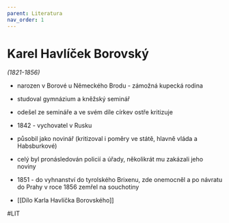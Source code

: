 ```yaml
---
parent: Literatura
nav_order: 1
---
```

# Karel Havlíček Borovský
*(1821-1856)*

- narozen v Borové u Německého Brodu - zámožná kupecká rodina
- studoval gymnázium a kněžský seminář
- odešel ze semináře a ve svém díle církev ostře kritizuje
- 1842 - vychovatel v Rusku
- působil jako novinář (kritizoval i poměry ve státě, hlavně vláda a Habsburkové)

- celý byl pronásledován policií a úřady, několikrát mu zakázali jeho noviny
- 1851 - do vyhnanství do tyrolského Brixenu, zde onemocněl a po návratu do Prahy v roce 1856 zemřel na souchotiny

- [[Dílo Karla Havlíčka Borovského]]

#LIT 